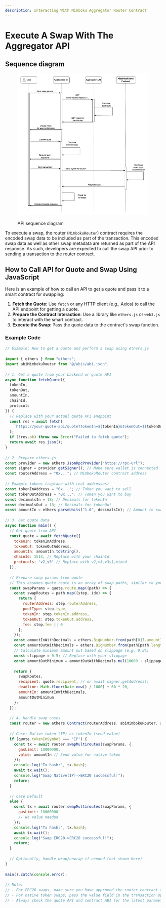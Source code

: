 ```yaml
---
description: Interacting With Mimboku Aggregator Router Contract
---
```


# Execute A Swap With The Aggregator API

## Sequence diagram

<figure><img src="../../.gitbook/assets/Aggregator_API.png" alt=""><figcaption><p>API sequence diagram</p></figcaption></figure>

To execute a swap, the router (`MimbokuRouter`) contract requires the encoded swap data to be included as part of the transaction. This encoded swap data as well as other swap metadata are returned as part of the API response. As such, developers are expected to call the swap API prior to sending a transaction to the router contract.

## How to Call API for Quote and Swap Using JavaScript

Here is an example of how to call an API to get a quote and pass it to a smart contract for swapping:

1. **Fetch the Quote**: Use `fetch` or any HTTP client (e.g., Axios) to call the API endpoint for getting a quote.
2. **Prepare the Contract Interaction**: Use a library like `ethers.js` or `web3.js` to interact with the smart contract.
3. **Execute the Swap**: Pass the quote data to the contract's swap function.

### Example Code

```javascript
// Example: How to get a quote and perform a swap using ethers.js

import { ethers } from "ethers";
import abiMimbokuRouter from "@/abis/abi.json";

// 1. Get a quote from your backend or quote API
async function fetchQuote({
  tokenIn,
  tokenOut,
  amountIn,
  chainId,
  protocols
}) {
  // Replace with your actual quote API endpoint
  const res = await fetch(
    `https://your-quote-api/quote?tokenIn=${tokenIn}&tokenOut=${tokenOut}&amountIn=${amountIn}&chainId=${chainId}&protocols=${protocols}`
  );
  if (!res.ok) throw new Error("Failed to fetch quote");
  return await res.json();
}

// 2. Prepare ethers.js
const provider = new ethers.JsonRpcProvider("https://rpc-url");
const signer = provider.getSigner(); // Make sure wallet is connected
const routerAddress = "0x..."; // MimbokuRouter contract address

// Example tokens (replace with real addresses)
const tokenInAddress = "0x..."; // Token you want to sell
const tokenOutAddress = "0x..."; // Token you want to buy
const decimalsIn = 18; // Decimals for tokenIn
const decimalsOut = 18; // Decimals for tokenOut
const amountIn = ethers.parseUnits("1.0", decimalsIn); // Amount to swap

// 3. Get quote data
async function main() {
  // Get quote from API
  const quote = await fetchQuote({
    tokenIn: tokenInAddress,
    tokenOut: tokenOutAddress,
    amountIn: amountIn.toString(),
    chainId: 1514, // Replace with your chainId
    protocols: 'v2,v3' // Replace with v2,v3,v3s1,mixed
  });

  // Prepare swap params from quote
  // This assumes quote.route is an array of swap paths, similar to your dApp logic
  const swapParams = quote.route.map((path) => {
    const swapRoutes = path.map((step, idx) => {
      return {
        routerAddress: step.routerAddress,
        poolType: step.type,
        tokenIn: step.tokenIn.address,
        tokenOut: step.tokenOut.address,
        fee: step.fee || 0
      };
    });
    const amountInWithDecimals = ethers.BigNumber.from(path[0]?.amountIn?.toString() || "0");
    const amountOutWithDecimals = ethers.BigNumber.from(path[path.length - 1]?.amountOut || "0");
    // Calculate minimum amount out based on slippage (e.g. 0.5%)
    const slippage = 0.5; // Replace with your slippage
    const amountOutMinimum = amountOutWithDecimals.mul(10000 - slippage * 100).div(10000);

    return {
      swapRoutes,
      recipient: quote.recipient, // or await signer.getAddress()
      deadline: Math.floor(Date.now() / 1000) + 60 * 20,
      amountIn: amountInWithDecimals,
      amountOutMinimum
    };
  });

  // 4. Handle swap cases
  const router = new ethers.Contract(routerAddress, abiMimbokuRouter, signer);

  // Case: Native token (IP) as tokenIn (send value)
  if (quote.tokenInSymbol === "IP") {
    const tx = await router.swapMultiroutes(swapParams, {
      gasLimit: 10000000,
      value: amountIn // Send value for native token
    });
    console.log("Tx hash:", tx.hash);
    await tx.wait();
    console.log("Swap Native(IP)->ERC20 successful!");
    return;
  }

  // Case Default
  else {
    const tx = await router.swapMultiroutes(swapParams, {
      gasLimit: 10000000
      // No value needed
    });
    console.log("Tx hash:", tx.hash);
    await tx.wait();
    console.log("Swap ERC20->ERC20 successful!");
    return;
  }

  // Optionally, handle wrap/unwrap if needed (not shown here)
}

main().catch(console.error);

// Note:
// - For ERC20 swaps, make sure you have approved the router contract to spend your tokenIn before calling swapMultiroutes.
// - For native token swaps, pass the value field in the transaction options.
// - Always check the quote API and contract ABI for the latest parameter structure.
